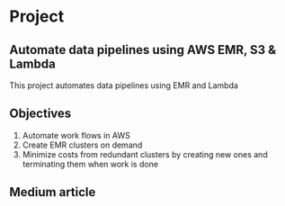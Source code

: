 # Project
## Automate data pipelines using AWS EMR, S3 & Lambda
This project automates data pipelines using EMR and Lambda

## Objectives
1. Automate work flows in AWS
2. Create EMR clusters on demand
3. Minimize costs from redundant clusters by creating new ones and terminating them when work is done

## Medium article

